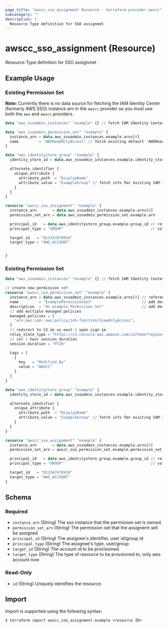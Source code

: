 ```yaml
---
page_title: "awscc_sso_assignment Resource - terraform-provider-awscc"
subcategory: ""
description: |-
  Resource Type definition for SSO assignmet
---
```


# awscc_sso_assignment (Resource)

Resource Type definition for SSO assignmet

## Example Usage

### Existing Permission Set
**Note:** Currently there is no data source for fetching the IAM Identity Center (formerly AWS SSO) instance arn in the `awscc` provider so you must use both the `aws` and `awscc` providers.
```terraform
data "aws_ssoadmin_instances" "example" {} // fetch IAM Identity Center instance arn

data "aws_ssoadmin_permission_set" "example" {
  instance_arn = data.aws_ssoadmin_instances.example.arns[0]
  name         = "AWSReadOnlyAccess" // fetch existing default 'AWSReadOnlyAccess' permission set
}

data "aws_identitystore_group" "example" {
  identity_store_id = data.aws_ssoadmin_instances.example.identity_store_ids[0]

  alternate_identifier {
    unique_attribute {
      attribute_path  = "DisplayName"
      attribute_value = "ExampleGroup" // fetch info for existing IAM IDC group with DisplayName of 'ExampleGroup'
    }
  }
}

resource "awscc_sso_assignment" "example" {
  instance_arn       = data.aws_ssoadmin_instances.example.arns[0]
  permission_set_arn = data.aws_ssoadmin_permission_set.example.arn

  principal_id   = data.aws_identitystore_group.example.group_id // reference group id that was fetched by the data source
  principal_type = "GROUP"                                       // valid values are 'USER' or 'GROUP'

  target_id   = "012347678910"
  target_type = "AWS_ACCOUNT"


}
```

### Existing Permission Set
```terraform
data "aws_ssoadmin_instances" "example" {} // fetch IAM Identity Center instance arn

// create new permission set
resource "awscc_sso_permission_set" "example" {
  instance_arn = data.aws_ssoadmin_instances.example.arns[0] // reference existing IAM IDC instance by arn
  name         = "ExamplePermissionSet"                      // add desired name for permission set
  description  = "An example Permission Set"                 // add desired description for permission set
  // add multiple managed policies
  managed_policies = [
    "arn:aws:iam::aws:policy/job-function/ViewOnlyAccess",
  ]
  // redirect to S3 in us-east-1 upon sign-in
  relay_state_type = "https://s3.console.aws.amazon.com/s3/home?region=us-east-1#"
  // set 2 hour session duration
  session_duration = "PT2H"

  tags = [
    {
      key   = "Modified By"
      value = "AWSCC"
    }
  ]
}

data "aws_identitystore_group" "example" {
  identity_store_id = data.aws_ssoadmin_instances.example.identity_store_ids[0]

  alternate_identifier {
    unique_attribute {
      attribute_path  = "DisplayName"
      attribute_value = "ExampleGroup" // fetch info for existing IAM IDC group with DisplayName of 'ExampleGroup'
    }
  }
}

resource "awscc_sso_assignment" "example" {
  instance_arn       = data.aws_ssoadmin_instances.example.arns[0]
  permission_set_arn = awscc_sso_permission_set.example.permission_set_arn

  principal_id   = data.aws_identitystore_group.example.group_id // reference group id that was fetched by the data source
  principal_type = "GROUP"                                       // valid values are 'USER' or 'GROUP'

  target_id   = "012347678910"
  target_type = "AWS_ACCOUNT"
}
```

<!-- schema generated by tfplugindocs -->
## Schema

### Required

- `instance_arn` (String) The sso instance that the permission set is owned.
- `permission_set_arn` (String) The permission set that the assignemt will be assigned
- `principal_id` (String) The assignee's identifier, user id/group id
- `principal_type` (String) The assignee's type, user/group
- `target_id` (String) The account id to be provisioned.
- `target_type` (String) The type of resource to be provsioned to, only aws account now

### Read-Only

- `id` (String) Uniquely identifies the resource.

## Import

Import is supported using the following syntax:

```shell
$ terraform import awscc_sso_assignment.example <resource ID>
```
